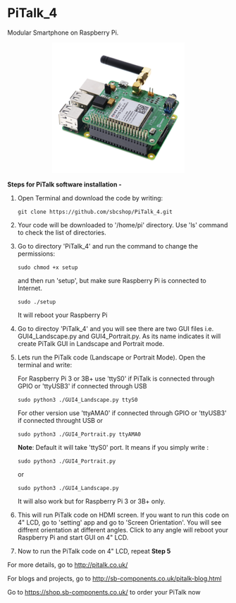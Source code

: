 # PiTalk_4

Modular Smartphone on Raspberry Pi.
<p align="center">
<img src="Icons/pitalk.png" width="300"></p>



**Steps for PiTalk software installation -** 

1. Open Terminal and download the code by writing: 
   ```
   git clone https://github.com/sbcshop/PiTalk_4.git
   ```

2. Your code will be downloaded to '/home/pi' directory. Use 'ls' command to check the list of directories.

3. Go to directory 'PiTalk_4' and run the command to change the permissions:
   ```
   sudo chmod +x setup
   ```
   and then run 'setup', but make sure Raspberry Pi is connected to Internet.
   ```
   sudo ./setup
   ```
   It will reboot your Raspberry Pi

4. Go to directoy 'PiTalk_4' and you will see there are two GUI files i.e. GUI4_Landscape.py and GUI4_Portrait.py. As its name indicates    it will create PiTalk GUI in Landscape and Portrait mode.

5. Lets run the PiTalk code (Landscape or Portrait Mode). Open the terminal and write:

   For Raspberry Pi 3 or 3B+ use 'ttyS0' if PiTalk is connected through GPIO or 'ttyUSB3' if connected through USB
   ```
   sudo python3 ./GUI4_Landscape.py ttyS0
   ```
   For other version use 'ttyAMA0' if connected through GPIO or 'ttyUSB3' if connected throught USB
   or 
   ```
   sudo python3 ./GUI4_Portrait.py ttyAMA0
   ```
   **Note**: Default it will take 'ttyS0' port. It means if you simply write :
   ```
   sudo python3 ./GUI4_Portrait.py
   ```
   or 
   ```
   sudo python3 ./GUI4_Landscape.py
   ```
   It will also work but for Raspberry Pi 3 or 3B+ only.
   
6. This will run PiTalk code on HDMI screen. If you want to run this code on 4" LCD, go to 'setting' app and go to 'Screen Orientation'.
   You will see diffrent orientation at different angles. Click to any angle will reboot your Raspberry Pi and start GUI on 4" LCD.
   
7. Now to run the PiTalk code on 4" LCD, repeat **Step 5** 


For more details, go to http://pitalk.co.uk/

For blogs and projects, go to http://sb-components.co.uk/pitalk-blog.html

Go to https://shop.sb-components.co.uk/ to order your PiTalk now

